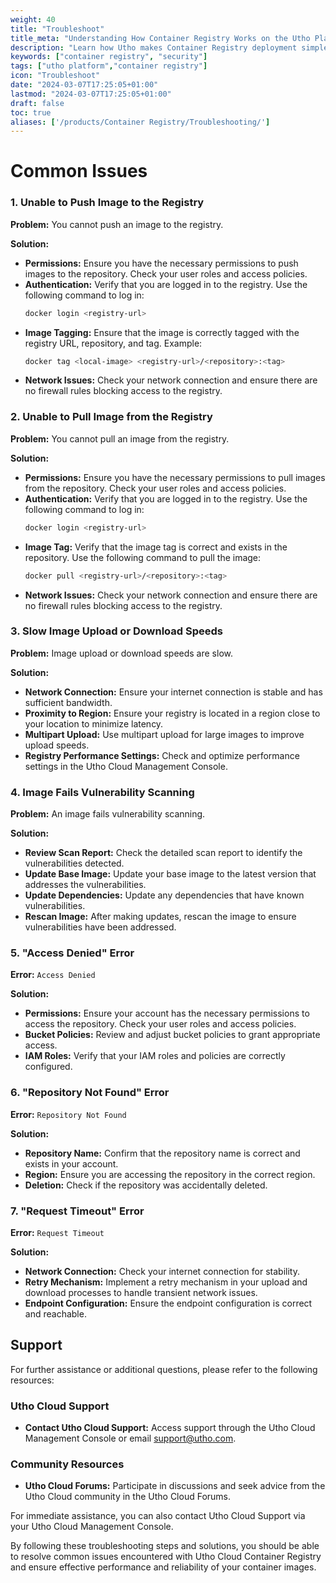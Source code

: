 ```yaml
---
weight: 40
title: "Troubleshoot"
title_meta: "Understanding How Container Registry Works on the Utho Platform"
description: "Learn how Utho makes Container Registry deployment simple and easy so you easily anticipate your cloud infrastructure security"
keywords: ["container registry", "security"]
tags: ["utho platform","container registry"]
icon: "Troubleshoot"
date: "2024-03-07T17:25:05+01:00"
lastmod: "2024-03-07T17:25:05+01:00"
draft: false
toc: true
aliases: ['/products/Container Registry/Troubleshooting/']
---
```


<!-- # Troubleshooting Guide for Utho Cloud Container Registry -->

# Common Issues

### 1. Unable to Push Image to the Registry
**Problem:** You cannot push an image to the registry.

**Solution:**
- **Permissions:** Ensure you have the necessary permissions to push images to the repository. Check your user roles and access policies.
- **Authentication:** Verify that you are logged in to the registry. Use the following command to log in:
    ```sh
    docker login <registry-url>
    ```
- **Image Tagging:** Ensure that the image is correctly tagged with the registry URL, repository, and tag. Example:
    ```sh
    docker tag <local-image> <registry-url>/<repository>:<tag>
    ```
- **Network Issues:** Check your network connection and ensure there are no firewall rules blocking access to the registry.

### 2. Unable to Pull Image from the Registry
**Problem:** You cannot pull an image from the registry.

**Solution:**
- **Permissions:** Ensure you have the necessary permissions to pull images from the repository. Check your user roles and access policies.
- **Authentication:** Verify that you are logged in to the registry. Use the following command to log in:
    ```sh
    docker login <registry-url>
    ```
- **Image Tag:** Verify that the image tag is correct and exists in the repository. Use the following command to pull the image:
    ```sh
    docker pull <registry-url>/<repository>:<tag>
    ```
- **Network Issues:** Check your network connection and ensure there are no firewall rules blocking access to the registry.

### 3. Slow Image Upload or Download Speeds
**Problem:** Image upload or download speeds are slow.

**Solution:**
- **Network Connection:** Ensure your internet connection is stable and has sufficient bandwidth.
- **Proximity to Region:** Ensure your registry is located in a region close to your location to minimize latency.
- **Multipart Upload:** Use multipart upload for large images to improve upload speeds.
- **Registry Performance Settings:** Check and optimize performance settings in the Utho Cloud Management Console.

### 4. Image Fails Vulnerability Scanning
**Problem:** An image fails vulnerability scanning.

**Solution:**
- **Review Scan Report:** Check the detailed scan report to identify the vulnerabilities detected.
- **Update Base Image:** Update your base image to the latest version that addresses the vulnerabilities.
- **Update Dependencies:** Update any dependencies that have known vulnerabilities.
- **Rescan Image:** After making updates, rescan the image to ensure vulnerabilities have been addressed.

### 5. "Access Denied" Error
**Error:** `Access Denied`

**Solution:**
- **Permissions:** Ensure your account has the necessary permissions to access the repository. Check your user roles and access policies.
- **Bucket Policies:** Review and adjust bucket policies to grant appropriate access.
- **IAM Roles:** Verify that your IAM roles and policies are correctly configured.

### 6. "Repository Not Found" Error
**Error:** `Repository Not Found`

**Solution:**
- **Repository Name:** Confirm that the repository name is correct and exists in your account.
- **Region:** Ensure you are accessing the repository in the correct region.
- **Deletion:** Check if the repository was accidentally deleted.

### 7. "Request Timeout" Error
**Error:** `Request Timeout`

**Solution:**
- **Network Connection:** Check your internet connection for stability.
- **Retry Mechanism:** Implement a retry mechanism in your upload and download processes to handle transient network issues.
- **Endpoint Configuration:** Ensure the endpoint configuration is correct and reachable.

## Support

For further assistance or additional questions, please refer to the following resources:

<!-- ### Utho Cloud Documentation
- **Container Registry Documentation:** [Utho Cloud Container Registry Documentation](#) *(Replace with actual link)* -->

### Utho Cloud Support
- **Contact Utho Cloud Support:** Access support through the Utho Cloud Management Console or email support@utho.com.

### Community Resources
- **Utho Cloud Forums:** Participate in discussions and seek advice from the Utho Cloud community in the Utho Cloud Forums.

For immediate assistance, you can also contact Utho Cloud Support via your Utho Cloud Management Console.

By following these troubleshooting steps and solutions, you should be able to resolve common issues encountered with Utho Cloud Container Registry and ensure effective performance and reliability of your container images.
